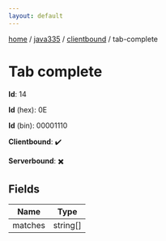 ```yaml
---
layout: default
---
```


[home](/)  /  [java335](/protocol/java335)  /  [clientbound](/protocol/java335/clientbound)  /  tab-complete

# Tab complete

**Id**: 14

**Id** (hex): 0E

**Id** (bin): 00001110

**Clientbound**: ✔️

**Serverbound**: ✖️

## Fields

Name | Type
---|---
matches | string[]

